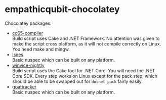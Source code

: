 # empathicqubit-chocolatey

Chocolatey packages:

* [cc65-compiler](https://community.chocolatey.org/packages/cc65-compiler)\
Build script uses Cake and .NET Framework. No attention was given to make the script cross platform, as it will not compile correctly on Linux. You need make and mingw.
* [lsnes](https://community.chocolatey.org/packages/lsnes)\
Basic nuspec which can be built on any platform.
* [winvice-nightly](https://community.chocolatey.org/packages/winvice-nightly)\
Build script uses the Cake tool for .NET Core. You will need the .NET Core SDK. Every step works on Linux except for the pack step, which should be able to be swapped out for `dotnet pack` fairly easily.
* [goattracker](https://community.chocolatey.org/packages/goattracker)\
Basic nuspec which can be built on any platform.
